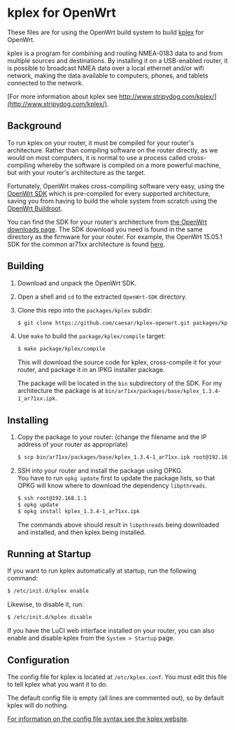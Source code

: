 kplex for OpenWrt
=================

These files are for using the OpenWrt build system to build [kplex](http://www.stripydog.com/kplex/) for OpenWrt.

kplex is a program for combining and routing NMEA-0183 data to and from multiple sources and destinations.
By installing it on a USB-enabled router, it is possible to broadcast NMEA data over a local ethernet and/or wifi network, making the data available to computers, phones, and tablets connected to the network.

[For more information about kplex see http://www.stripydog.com/kplex/](http://www.stripydog.com/kplex/).

## Background

To run kplex on your router, it must be compiled for your router's architecture.
Rather than compiling software on the router directly, as we would on most computers, it is normal to use a process called cross-compiling whereby the software is compiled on a more powerful machine, but with your router's architecture as the target.

Fortunately, OpenWrt makes cross-compiling software very easy, using the [OpenWrt SDK](https://wiki.openwrt.org/doc/howto/obtain.firmware.sdk) which is pre-compiled for every supported architecture, saving you from having to build the whole system from scratch using the [OpenWrt Buildroot](https://wiki.openwrt.org/doc/howto/buildroot.exigence).

You can find the SDK for your router's architecture from [the OpenWrt downloads page](https://downloads.openwrt.org/). The SDK download you need is found in the same directory as the firmware for your router.
For example, the OpenWrt 15.05.1 SDK for the common ar71xx architecture is found [here](https://downloads.openwrt.org/chaos_calmer/15.05.1/ar71xx/generic/OpenWrt-SDK-15.05.1-ar71xx-generic_gcc-4.8-linaro_uClibc-0.9.33.2.Linux-x86_64.tar.bz2).


## Building

1. Download and unpack the OpenWrt SDK.

2. Open a shell and `cd` to the extracted `OpenWrt-SDK` directory.

3. Clone this repo into the `packages/kplex` subdir:
    ```bash
    $ git clone https://github.com/caesar/kplex-openwrt.git packages/kplex
    ```

4. Use `make` to build the `package/kplex/compile` target:
    ```bash
    $ make package/kplex/compile
    ```
    This will download the source code for kplex, cross-compile it for your router, and package it in an IPKG installer package.

    The package will be located in the `bin` subdirectory of the SDK. For my architecture the package is at `bin/ar71xx/packages/base/kplex_1.3.4-1_ar71xx.ipk`.


## Installing

1. Copy the package to your router: (change the filename and the IP address of your router as appropriate)
    ```bash
    $ scp bin/ar71xx/packages/base/kplex_1.3.4-1_ar71xx.ipk root@192.168.1.1:
    ```

2. SSH into your router and install the package using OPKG.\
    You have to run `opkg update` first to update the package lists, so that OPKG will know where to download the dependency `libpthreads`.
    ```bash
    $ ssh root@192.168.1.1
    $ opkg update
    $ opkg install kplex_1.3.4-1_ar71xx.ipk
    ```
    The commands above should result in `libpthreads` being downloaded and installed, and then kplex being installed.


## Running at Startup

If you want to run kplex automatically at startup, run the following command:
```bash
$ /etc/init.d/kplex enable
```
Likewise, to disable it, run:
```bash
$ /etc/init.d/kplex disable
```
If you have the LuCI web interface installed on your router, you can also enable and disable kplex from the `System > Startup` page.


## Configuration

The config file for kplex is located at `/etc/kplex.conf`.
You must edit this file to tell kplex what you want it to do.

The default config file is empty (all lines are commented out), so by default kplex will do nothing.

[For information on the config file syntax see the kplex website](http://www.stripydog.com/kplex/configuration.html).
